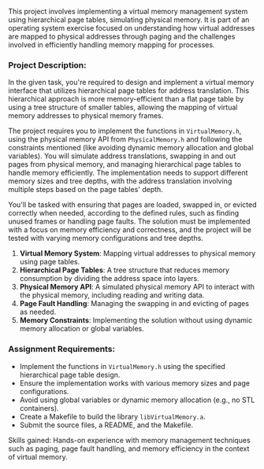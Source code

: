 This project involves implementing a virtual memory management system using hierarchical page tables, simulating physical memory. It is part of an operating system exercise focused on understanding how virtual addresses are mapped to physical addresses through paging and the challenges involved in efficiently handling memory mapping for processes.

### Project Description:

In the given task, you're required to design and implement a virtual memory interface that utilizes hierarchical page tables for address translation. This hierarchical approach is more memory-efficient than a flat page table by using a tree structure of smaller tables, allowing the mapping of virtual memory addresses to physical memory frames. 

The project requires you to implement the functions in `VirtualMemory.h`, using the physical memory API from `PhysicalMemory.h` and following the constraints mentioned (like avoiding dynamic memory allocation and global variables). You will simulate address translations, swapping in and out pages from physical memory, and managing hierarchical page tables to handle memory efficiently. The implementation needs to support different memory sizes and tree depths, with the address translation involving multiple steps based on the page tables' depth.

You'll be tasked with ensuring that pages are loaded, swapped in, or evicted correctly when needed, according to the defined rules, such as finding unused frames or handling page faults. The solution must be implemented with a focus on memory efficiency and correctness, and the project will be tested with varying memory configurations and tree depths.
1. **Virtual Memory System**: Mapping virtual addresses to physical memory using page tables.
2. **Hierarchical Page Tables**: A tree structure that reduces memory consumption by dividing the address space into layers.
3. **Physical Memory API**: A simulated physical memory API to interact with the physical memory, including reading and writing data.
4. **Page Fault Handling**: Managing the swapping in and evicting of pages as needed.
5. **Memory Constraints**: Implementing the solution without using dynamic memory allocation or global variables.

### Assignment Requirements:
- Implement the functions in `VirtualMemory.h` using the specified hierarchical page table design.
- Ensure the implementation works with various memory sizes and page configurations.
- Avoid using global variables or dynamic memory allocation (e.g., no STL containers).
- Create a Makefile to build the library `libVirtualMemory.a`.
- Submit the source files, a README, and the Makefile.

Skills gained: Hands-on experience with memory management techniques such as paging, page fault handling, and memory efficiency in the context of virtual memory.
